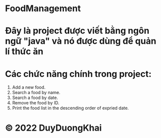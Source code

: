 # FoodManagement
# Đây là project được viết bằng ngôn ngữ "java" và nó được dùng để quản lí thức ăn 
# Các chức năng chính trong project: 
1. Add a new food.
2. Search a food by name. 
3. Search a food by date. 
4. Remove the food by ID. 
5. Print the food list in the descending order of expried date. 

# © 2022 DuyDuongKhai
